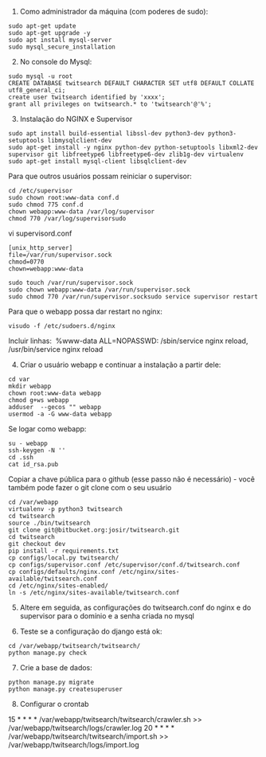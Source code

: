 1) Como administrador da máquina (com poderes de sudo):

```
sudo apt-get update
sudo apt-get upgrade -y
sudo apt install mysql-server
sudo mysql_secure_installation
```

2) No console do Mysql:

```
sudo mysql -u root
CREATE DATABASE twitsearch DEFAULT CHARACTER SET utf8 DEFAULT COLLATE utf8_general_ci;
create user twitsearch identified by 'xxxx';
grant all privileges on twitsearch.* to 'twitsearch'@'%';
```

3) Instalação do NGINX e Supervisor

```
sudo apt install build-essential libssl-dev python3-dev python3-setuptools libmysqlclient-dev
sudo apt-get install -y nginx python-dev python-setuptools libxml2-dev supervisor git libfreetype6 libfreetype6-dev zlib1g-dev virtualenv
sudo apt-get install mysql-client libsqlclient-dev 
```

Para que outros usuários possam reiniciar o supervisor:

```
cd /etc/supervisor
sudo chown root:www-data conf.d
sudo chmod 775 conf.d
chown webapp:www-data /var/log/supervisor
chmod 770 /var/log/supervisorsudo 
```

vi supervisord.conf

```
[unix_http_server]
file=/var/run/supervisor.sock
chmod=0770
chown=webapp:www-data
```

```
sudo touch /var/run/supervisor.sock
sudo chown webapp:www-data /var/run/supervisor.sock
sudo chmod 770 /var/run/supervisor.socksudo service supervisor restart
```

Para que o webapp possa dar restart no nginx:

```
visudo -f /etc/sudoers.d/nginx
```

Incluir linhas: 
%www-data ALL=NOPASSWD: /sbin/service nginx reload, /usr/bin/service nginx reload


4) Criar o usuário webapp e continuar a instalação a partir dele:

```
cd var
mkdir webapp
chown root:www-data webapp
chmod g+ws webapp
adduser  --gecos "" webapp
usermod -a -G www-data webapp
```

Se logar como webapp:

```
su - webapp
ssh-keygen -N ''
cd .ssh
cat id_rsa.pub
```

Copiar a chave pública para o github (esse passo não é necessário) - você também pode fazer o git clone com o seu usuário

```
cd /var/webapp
virtualenv -p python3 twitsearch
cd twitsearch
source ./bin/twitsearch
git clone git@bitbucket.org:josir/twitsearch.git
cd twitsearch
git checkout dev
pip install -r requirements.txt
cp configs/local.py twitsearch/
cp configs/supervisor.conf /etc/supervisor/conf.d/twitsearch.conf
cp configs/defaults/nginx.conf /etc/nginx/sites-available/twitsearch.conf
cd /etc/nginx/sites-enabled/
ln -s /etc/nginx/sites-available/twitsearch.conf
```

5) Altere em seguida, as configurações do twitsearch.conf do nginx e do supervisor para o domínio e a senha criada no mysql

6) Teste se a configuração do django está ok:

```
cd /var/webapp/twitsearch/twitsearch/
python manage.py check
```
7) Crie a base de dados:

```
python manage.py migrate
python manage.py createsuperuser
```

8) Configurar o crontab

15 * * * * /var/webapp/twitsearch/twitsearch/crawler.sh >> /var/webapp/twitsearch/logs/crawler.log
20 * * * * /var/webapp/twitsearch/twitsearch/import.sh >> /var/webapp/twitsearch/logs/import.log
